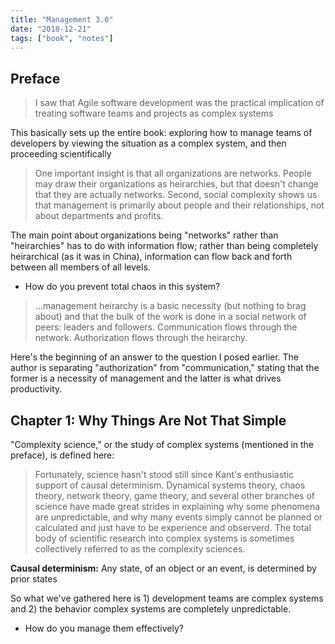 ```yaml
---
title: "Management 3.0"
date: "2018-12-21"
tags: ["book", "notes"]
---
```


## Preface

> I saw that Agile software development was the practical implication of treating software teams and projects as complex systems

This basically sets up the entire book: exploring how to manage teams of developers by viewing the situation as a complex system, and then proceeding scientifically

> One important insight is that all organizations are networks. People may draw their organizations as heirarchies, but that doesn't change that they are actually networks. Second, social complexity shows us that management is primarily about people and their relationships, not about departments and profits.

The main point about organizations being "networks" rather than "heirarchies" has to do with information flow; rather than being completely heirarchical (as it was in China), information can flow back and forth between all members of all levels.

- How do you prevent total chaos in this system?

> ...management heirarchy is a basic necessity (but nothing to brag about) and that the bulk of the work is done in a social network of peers: leaders and followers. Communication flows through the network. Authorization flows through the heirarchy.

Here's the beginning of an answer to the question I posed earlier. The author is separating "authorization" from "communication," stating that the former is a necessity of management and the latter is what drives productivity.

## Chapter 1: Why Things Are Not That Simple

"Complexity science," or the study of complex systems (mentioned in the preface), is defined here:

> Fortunately, science hasn't stood still since Kant's enthusiastic support of causal determinism. Dynamical systems theory, chaos theory, network theory, game theory, and several other branches of science have made great strides in explaining why some phenomena are unpredictable, and why many events simply cannot be planned or calculated and just have to be experience and observerd. The total body of scientific research into complex systems is sometimes collectively referred to as the complexity sciences.

**Causal determinism:** Any state, of an object or an event, is determined by prior states

So what we've gathered here is 1) development teams are complex systems and 2) the behavior complex systems are completely unpredictable.

- How do you manage them effectively?